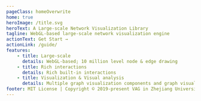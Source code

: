 ```yaml
---
pageClass: homeOverwrite
home: true
heroImage: /title.svg
heroText: A Large-scale Network Visualization Library
tagline: WebGL-based large-scale network visualization engine
actionText: Get Start →
actionLink: /guide/
features:
    - title: Large-scale
      details: WebGL-based; 10 million level node & edge drawing
    - title: Rich interactions
      details: Rich built-in interactions
    - title: Visualization & Visual analysis
      details: Multiple graph visualization components and graph visual analysis techniques
footer: MIT License | Copyright © 2019-present VAG in Zhejiang University
---
```


<background-gif/>
<!-- <demo-background/> -->
<!-- <demo-table/> -->
